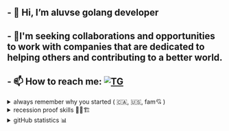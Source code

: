 
## - 👋 Hi, I’m aluvse golang developer
## - 🌱I'm seeking collaborations and opportunities to work with companies that are dedicated to helping others and contributing to a better world.
## - 📫 How to reach me: [![TG](https://img.shields.io/badge/Telegram-2CA5E0?style=for-the-badge&logo=telegram&logoColor=white)](https://t.me/aluvse)

<details close>
  <summary>always remember why you started ( 🇨🇦, 🇺🇸, fam💘 ) </summary>
  <p> 
    <img  alt="fam💘" title="<3" height="215px" src="https://media.giphy.com/media/VGACXbkf0AeGs/giphy.gif">
    <img  alt="Canada🇨🇦" title="<3" height="265px" src="https://github.com/aluvse/aluvse/blob/main/assets/hurricane-canada.gif">
    <img  alt="USA🇺🇸" title="<3" height="265px" src="https://github.com/aluvse/aluvse/blob/main/assets/outside-weather.gif">
  </p>
</details>
<details close>
  <summary>recession proof skills 👷🏼🏗️</summary>
    <p>
      🟩proactivity🟦energy🟩work ethic🟦concentration🟩stress resistance🟦learn quickly🟩adapt quickly🟦
    </p>
</details>
<details close>
  <summary>gitHub statistics 📊</summary>
  <br>
    <p>
      <a href="https://github.com/kebradooj" width="100%">
        <img alt="Top Langs" height="165px" src="https://github-readme-stats.vercel.app/api/top-langs/?username=aluvse&layout=compact">
        <img alt="GitHub Stats" height="165px" src="https://github-readme-streak-stats.herokuapp.com?user=aluvse&border_radius=4">
      </a>
    </p>
</details>
<!---
aluvse/aluvse is a ✨ special ✨ repository because its `README.md` (this file) appears on your GitHub profile.
You can click the Preview link to take a look at your changes.
--->
